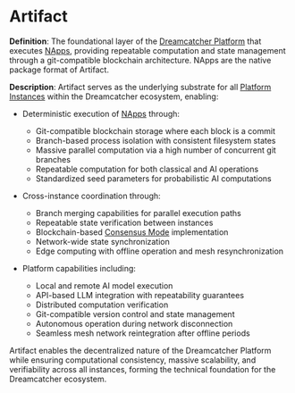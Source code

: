 # Artifact

**Definition**: The foundational layer of the
[Dreamcatcher Platform](dreamcatcher-platform.md) that executes
[NApps](napp.md), providing repeatable computation and state management through
a git-compatible blockchain architecture. NApps are the native package format of
Artifact.

**Description**: Artifact serves as the underlying substrate for all
[Platform Instances](platform-instance.md) within the Dreamcatcher ecosystem,
enabling:

- Deterministic execution of [NApps](napp.md) through:

  - Git-compatible blockchain storage where each block is a commit
  - Branch-based process isolation with consistent filesystem states
  - Massive parallel computation via a high number of concurrent git branches
  - Repeatable computation for both classical and AI operations
  - Standardized seed parameters for probabilistic AI computations

- Cross-instance coordination through:

  - Branch merging capabilities for parallel execution paths
  - Repeatable state verification between instances
  - Blockchain-based [Consensus Mode](consensus-mode.md) implementation
  - Network-wide state synchronization
  - Edge computing with offline operation and mesh resynchronization

- Platform capabilities including:

  - Local and remote AI model execution
  - API-based LLM integration with repeatability guarantees
  - Distributed computation verification
  - Git-compatible version control and state management
  - Autonomous operation during network disconnection
  - Seamless mesh network reintegration after offline periods

Artifact enables the decentralized nature of the Dreamcatcher Platform while
ensuring computational consistency, massive scalability, and verifiability
across all instances, forming the technical foundation for the Dreamcatcher
ecosystem.
